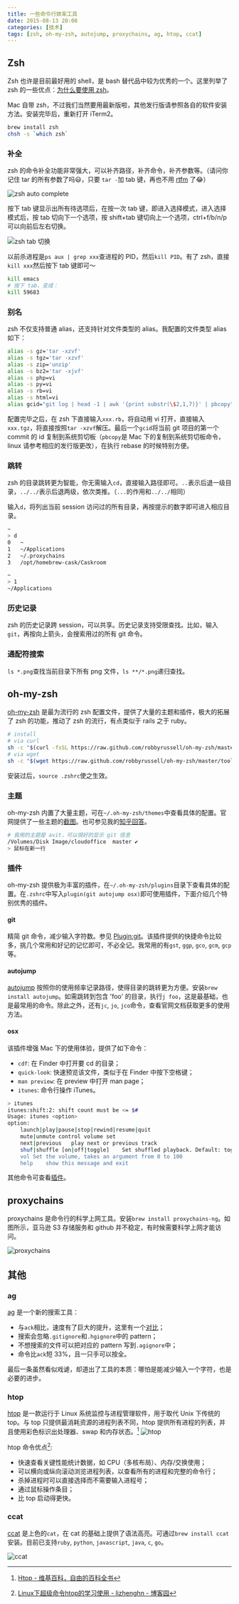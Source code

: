 ```yaml
---
title: 一些命令行效率工具
date: 2015-08-13 20:08
categories: [技术]
tags: [zsh, oh-my-zsh, autojump, proxychains, ag, htop, ccat]
---
```


## Zsh

Zsh 也许是目前最好用的 shell，是 bash 替代品中较为优秀的一个。这里列举了 zsh 的一些优点：[为什么要使用 zsh](https://www-s.acm.illinois.edu/workshops/zsh/why.html)。

Mac 自带 zsh，不过我们当然要用最新版啦，其他发行版请参照各自的软件安装方法。安装完毕后，重新打开 iTerm2。

```bash
brew install zsh
chsh -s `which zsh`
```

### 补全

zsh 的命令补全功能非常强大，可以补齐路径，补齐命令，补齐参数等。（请问你记住 tar 的所有参数了吗😃，只要 `tar -`加 tab 键，再也不用 [rtfm](https://zh.wikipedia.org/zh/RTFM) 了😂）

![zsh auto complete](http://wulfric.qiniudn.com/R-zsh-autocomplete.png "zsh auto complete")

按下 tab 键显示出所有待选项后，在按一次 tab 键，即进入选择模式，进入选择模式后，按 tab 切向下一个选项，按 shift+tab 键切向上一个选项，ctrl+f/b/n/p 可以向前后左右切换。

![zsh tab 切换](http://wulfric.qiniudn.com/R-zsh-tab-tab.png "zsh tab 切换")

以前杀进程是`ps aux | grep xxx`查进程的 PID，然后`kill PID`。有了 zsh，直接`kill xxx`然后按下 tab 键即可～

```bash
kill emacs
# 按下 tab，变成：
kill 59683
```

### 别名

zsh 不仅支持普通 alias，还支持针对文件类型的 alias。我配置的文件类型 alias 如下：

```bash
alias -s gz='tar -xzvf'
alias -s tgz='tar -xzvf'
alias -s zip='unzip'
alias -s bz2='tar -xjvf'
alias -s php=vi
alias -s py=vi
alias -s rb=vi
alias -s html=vi
alias gcid="git log | head -1 | awk '{print substr(\$2,1,7)}' | pbcopy"
```

配置完毕之后，在 zsh 下直接输入`xxx.rb`，将自动用 vi 打开，直接输入`xxx.tgz`，将直接按照`tar -xzvf`解压。最后一个`gcid`将当前 git 项目的第一个 commit 的 id 复制到系统剪切板（`pbcopy`是 Mac 下的复制到系统剪切板命令，linux 请参考相应的发行版更改），在执行 rebase 的时候特别方便。

### 跳转

zsh 的目录跳转更为智能，你无需输入`cd`，直接输入路径即可。`..`表示后退一级目录，`../../`表示后退两级，依次类推。（`...`的作用和`../../`相同） 

输入`d`，将列出当前 session 访问过的所有目录，再按提示的数字即可进入相应目录。

```bash
~
> d
0	~
1	~/Applications
2	~/.proxychains
3	/opt/homebrew-cask/Caskroom

~
> 1
~/Applications
```

### 历史记录

zsh 的历史记录跨 session，可以共享。历史记录支持受限查找。比如，输入`git`，再按向上箭头，会搜索用过的所有 git 命令。

### 通配符搜索

`ls *.png`查找当前目录下所有 png 文件，`ls **/*.png`递归查找。

## oh-my-zsh

[oh-my-zsh](https://github.com/robbyrussell/oh-my-zsh) 是最为流行的 zsh 配置文件，提供了大量的主题和插件，极大的拓展了 zsh 的功能，推动了 zsh 的流行，有点类似于 rails 之于 ruby。

```bash
# install
# via curl
sh -c "$(curl -fsSL https://raw.github.com/robbyrussell/oh-my-zsh/master/tools/install.sh)"
# via wget 
sh -c "$(wget https://raw.github.com/robbyrussell/oh-my-zsh/master/tools/install.sh -O -)"
```

安装过后，`source .zshrc`使之生效。

### 主题

oh-my-zsh 内置了大量主题，可在`~/.oh-my-zsh/themes`中查看具体的配置。官网提供了一些主题的[截图](https://github.com/robbyrussell/oh-my-zsh/wiki/themes)。也可参见我的[知乎回答](http://www.zhihu.com/question/33277508/answer/58979821)。

```bash
# 我用的主题是 avit，可以很好的显示 git 信息
/Volumes/Disk Image/cloudoffice  master ✔                                     37m
> 鼠标在新一行
```

### 插件

oh-my-zsh 提供极为丰富的插件，在`~/.oh-my-zsh/plugins`目录下查看具体的配置。在`.zshrc`中写入`plugin(git autojump osx)`即可使用插件，下面介绍几个特别优秀的插件。

#### git

精简 git 命令，减少输入字符数。参见 [Plugin:git](https://github.com/robbyrussell/oh-my-zsh/wiki/Plugin:git)。该插件提供的快捷命令比较多，挑几个常用和好记的记忆即可，不必全记。我常用的有`gst`, `ggp`, `gco`, `gcm`, `gcp` 等。

#### autojump

[autojump](https://github.com/wting/autojump) 按照你的使用频率记录路径，使得目录的跳转更为方便。安装`brew install autojump`。如需跳转到包含 'foo' 的目录，执行`j foo`，这是最基础，也是最常用的命令。除此之外，还有`jc`, `jo`, `jco`命令，查看官网文档获取更多的使用方法。

#### osx

该插件增强 Mac 下的使用体验，提供了如下命令：

- `cdf`: 在 Finder 中打开要 cd 的目录；
- `quick-look`: 快速预览该文件，类似于在 Finder 中按下空格键；
- `man preview`: 在 preview 中打开 man page； 
- `itunes`: 命令行操作 iTunes。

```bash
> itunes
itunes:shift:2: shift count must be <= $#
Usage: itunes <option>
option:
	launch|play|pause|stop|rewind|resume|quit
	mute|unmute	control volume set
	next|previous	play next or previous track
	shuf|shuffle [on|off|toggle]	Set shuffled playback. Default: toggle. Note: toggle doesn't support the MiniPlayer.
	vol	Set the volume, takes an argument from 0 to 100
	help	show this message and exit
```

其他命令可查看[插件](https://github.com/robbyrussell/oh-my-zsh/blob/master/plugins/osx/osx.plugin.zsh)。

## proxychains

proxychains 是命令行的科学上网工具。安装`brew install proxychains-ng`。如图所示，亚马逊 S3 存储服务和 github 并不稳定，有时候需要科学上网才能访问。

![proxychains](http://wulfric.qiniudn.com/proxychain.png "proxychains")
 
## 其他

### ag

[ag](https://github.com/ggreer/the_silver_searcher) 是一个新的搜索工具：

- 与`ack`相比，速度有了巨大的提升，这里有一个[对比](http://dongweiming.github.io/blog/archives/ack/)；
- 搜索会忽略`.gitignore`和`.hgignore`中的 pattern；
- 不想搜索的文件可以把对应的 pattern 写到`.agignore`中；
- 命令比`ack`短 33%，且一只手可以按全。

最后一条虽然看似戏谑，却道出了工具的本质：哪怕是能减少输入一个字符，也是必要的进步。

### htop

[htop](http://hisham.hm/htop/) 是一款运行于 Linux 系统监控与进程管理软件，用于取代 Unix 下传统的 top。与 top 只提供最消耗资源的进程列表不同，htop 提供所有进程的列表，并且使用彩色标识出处理器、swap 和内存状态。[^htop-wiki]
![htop](http://wulfric.qiniudn.com/htop.png "htop")

htop 命令优点[^htop-lizhenghn]:

- 快速查看关键性能统计数据，如 CPU（多核布局）、内存/交换使用；
- 可以横向或纵向滚动浏览进程列表，以查看所有的进程和完整的命令行；
- 杀掉进程时可以直接选择而不需要输入进程号；
- 通过鼠标操作条目；
- 比 top 启动得更快。

### ccat

[ccat](https://github.com/jingweno/ccat) 是上色的`cat`，在 cat 的基础上提供了语法高亮。可通过`brew install ccat`安装。目前已支持`ruby`, `python`, `javascript`, `java`, `c`, `go`。

![ccat](http://wulfric.qiniudn.com/R-ccat.png "ccat")


[^htop-wiki]: [Htop - 维基百科，自由的百科全书](https://zh.wikipedia.org/wiki/Htop)

[^htop-lizhenghn]: [Linux下超级命令htop的学习使用 - lizhenghn - 博客园](http://www.cnblogs.com/lizhenghn/p/3728610.html)
